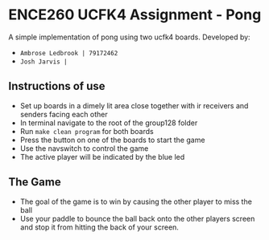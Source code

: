 # ENCE260 UCFK4 Assignment - Pong

A simple implementation of pong using two ucfk4 boards. Developed by:
- `Ambrose Ledbrook | 79172462`
- `Josh Jarvis | `

## Instructions of use
- Set up boards in a dimely lit area close together with ir receivers and
  senders facing each other
- In terminal navigate to the root of the group128 folder
- Run `make clean program` for both boards
- Press the button on one of the boards to start the game
- Use the navswitch to control the game
- The active player will be indicated by the blue led

## The Game
- The goal of the game is to win by causing the other player to miss the ball
- Use your paddle to bounce the ball back onto the other players screen and
  stop it from hitting the back of your screen.
